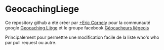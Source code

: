 # GeocachingLiege

Ce repository github a été créer par [+Eric Cornely](http://gplus.to/ecornely) pour la communauté google [Geocaching Liège](https://plus.google.com/u/0/communities/102924575061886439168) et le groupe facebook [Géocacheurs liégeois](https://www.facebook.com/groups/630873946981910/)

Principalement pour permettre une modification facile de la liste who's who par pull request ou autre.
